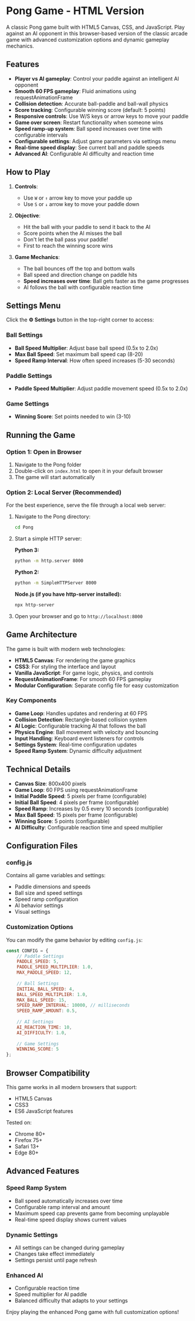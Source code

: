 # Pong Game - HTML Version

A classic Pong game built with HTML5 Canvas, CSS, and JavaScript. Play against an AI opponent in this browser-based version of the classic arcade game with advanced customization options and dynamic gameplay mechanics.

## Features

- **Player vs AI gameplay**: Control your paddle against an intelligent AI opponent
- **Smooth 60 FPS gameplay**: Fluid animations using requestAnimationFrame
- **Collision detection**: Accurate ball-paddle and ball-wall physics
- **Score tracking**: Configurable winning score (default: 5 points)
- **Responsive controls**: Use W/S keys or arrow keys to move your paddle
- **Game over screen**: Restart functionality when someone wins
- **Speed ramp-up system**: Ball speed increases over time with configurable intervals
- **Configurable settings**: Adjust game parameters via settings menu
- **Real-time speed display**: See current ball and paddle speeds
- **Advanced AI**: Configurable AI difficulty and reaction time

## How to Play

1. **Controls**:
   - Use `W` or `↑` arrow key to move your paddle up
   - Use `S` or `↓` arrow key to move your paddle down

2. **Objective**:
   - Hit the ball with your paddle to send it back to the AI
   - Score points when the AI misses the ball
   - Don't let the ball pass your paddle!
   - First to reach the winning score wins

3. **Game Mechanics**:
   - The ball bounces off the top and bottom walls
   - Ball speed and direction change on paddle hits
   - **Speed increases over time**: Ball gets faster as the game progresses
   - AI follows the ball with configurable reaction time

## Settings Menu

Click the **⚙️ Settings** button in the top-right corner to access:

### Ball Settings
- **Ball Speed Multiplier**: Adjust base ball speed (0.5x to 2.0x)
- **Max Ball Speed**: Set maximum ball speed cap (8-20)
- **Speed Ramp Interval**: How often speed increases (5-30 seconds)

### Paddle Settings
- **Paddle Speed Multiplier**: Adjust paddle movement speed (0.5x to 2.0x)

### Game Settings
- **Winning Score**: Set points needed to win (3-10)

## Running the Game

### Option 1: Open in Browser
1. Navigate to the Pong folder
2. Double-click on `index.html` to open it in your default browser
3. The game will start automatically

### Option 2: Local Server (Recommended)
For the best experience, serve the file through a local web server:

1. Navigate to the Pong directory:
   ```bash
   cd Pong
   ```

2. Start a simple HTTP server:
   
   **Python 3:**
   ```bash
   python -m http.server 8000
   ```
   
   **Python 2:**
   ```bash
   python -m SimpleHTTPServer 8000
   ```
   
   **Node.js (if you have http-server installed):**
   ```bash
   npx http-server
   ```

3. Open your browser and go to `http://localhost:8000`

## Game Architecture

The game is built with modern web technologies:

- **HTML5 Canvas**: For rendering the game graphics
- **CSS3**: For styling the interface and layout
- **Vanilla JavaScript**: For game logic, physics, and controls
- **RequestAnimationFrame**: For smooth 60 FPS gameplay
- **Modular Configuration**: Separate config file for easy customization

### Key Components

- **Game Loop**: Handles updates and rendering at 60 FPS
- **Collision Detection**: Rectangle-based collision system
- **AI Logic**: Configurable tracking AI that follows the ball
- **Physics Engine**: Ball movement with velocity and bouncing
- **Input Handling**: Keyboard event listeners for controls
- **Settings System**: Real-time configuration updates
- **Speed Ramp System**: Dynamic difficulty adjustment

## Technical Details

- **Canvas Size**: 800x400 pixels
- **Game Loop**: 60 FPS using requestAnimationFrame
- **Initial Paddle Speed**: 5 pixels per frame (configurable)
- **Initial Ball Speed**: 4 pixels per frame (configurable)
- **Speed Ramp**: Increases by 0.5 every 10 seconds (configurable)
- **Max Ball Speed**: 15 pixels per frame (configurable)
- **Winning Score**: 5 points (configurable)
- **AI Difficulty**: Configurable reaction time and speed multiplier

## Configuration Files

### config.js
Contains all game variables and settings:
- Paddle dimensions and speeds
- Ball size and speed settings
- Speed ramp configuration
- AI behavior settings
- Visual settings

### Customization Options

You can modify the game behavior by editing `config.js`:

```javascript
const CONFIG = {
    // Paddle Settings
    PADDLE_SPEED: 5,
    PADDLE_SPEED_MULTIPLIER: 1.0,
    MAX_PADDLE_SPEED: 12,
    
    // Ball Settings
    INITIAL_BALL_SPEED: 4,
    BALL_SPEED_MULTIPLIER: 1.0,
    MAX_BALL_SPEED: 15,
    SPEED_RAMP_INTERVAL: 10000, // milliseconds
    SPEED_RAMP_AMOUNT: 0.5,
    
    // AI Settings
    AI_REACTION_TIME: 10,
    AI_DIFFICULTY: 1.0,
    
    // Game Settings
    WINNING_SCORE: 5
};
```

## Browser Compatibility

This game works in all modern browsers that support:
- HTML5 Canvas
- CSS3
- ES6 JavaScript features

Tested on:
- Chrome 80+
- Firefox 75+
- Safari 13+
- Edge 80+

## Advanced Features

### Speed Ramp System
- Ball speed automatically increases over time
- Configurable ramp interval and amount
- Maximum speed cap prevents game from becoming unplayable
- Real-time speed display shows current values

### Dynamic Settings
- All settings can be changed during gameplay
- Changes take effect immediately
- Settings persist until page refresh

### Enhanced AI
- Configurable reaction time
- Speed multiplier for AI paddle
- Balanced difficulty that adapts to your settings

Enjoy playing the enhanced Pong game with full customization options!
